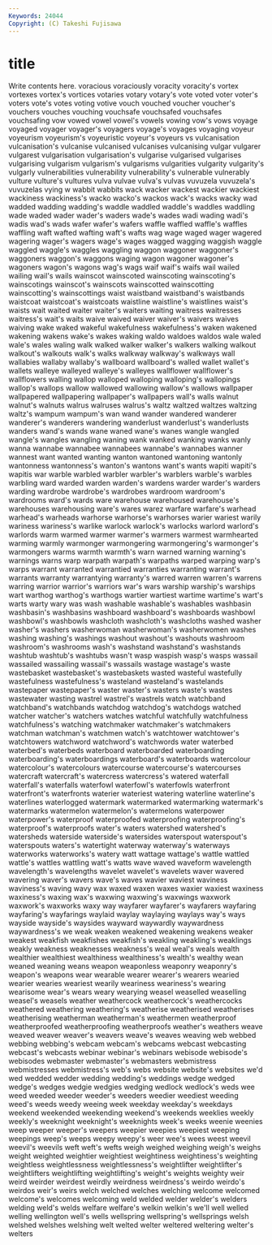 ```yaml
---
Keywords: 24044 
Copyright: (C) Takeshi Fujisawa
---
```


# title

Write contents here.
 voracious voraciously voracity voracity's vortex vortexes vortex's vortices
votaries votary votary's vote voted voter voter's voters vote's votes
voting votive vouch vouched voucher voucher's vouchers vouches vouching vouchsafe
vouchsafed vouchsafes vouchsafing vow vowed vowel vowel's vowels vowing vow's
vows voyage voyaged voyager voyager's voyagers voyage's voyages voyaging voyeur
voyeurism voyeurism's voyeuristic voyeur's voyeurs vs vulcanisation vulcanisation's vulcanise vulcanised
vulcanises vulcanising vulgar vulgarer vulgarest vulgarisation vulgarisation's vulgarise vulgarised vulgarises
vulgarising vulgarism vulgarism's vulgarisms vulgarities vulgarity vulgarity's vulgarly vulnerabilities vulnerability
vulnerability's vulnerable vulnerably vulture vulture's vultures vulva vulvae vulva's vulvas
vuvuzela vuvuzela's vuvuzelas vying w wabbit wabbits wack wacker wackest
wackier wackiest wackiness wackiness's wacko wacko's wackos wack's wacks wacky
wad wadded wadding wadding's waddle waddled waddle's waddles waddling wade
waded wader wader's waders wade's wades wadi wading wadi's wadis
wad's wads wafer wafer's wafers waffle waffled waffle's waffles waffling
waft wafted wafting waft's wafts wag wage waged wager wagered
wagering wager's wagers wage's wages wagged wagging waggish waggle waggled
waggle's waggles waggling waggon waggoner waggoner's waggoners waggon's waggons waging
wagon wagoner wagoner's wagoners wagon's wagons wag's wags waif waif's
waifs wail wailed wailing wail's wails wainscot wainscoted wainscoting wainscoting's
wainscotings wainscot's wainscots wainscotted wainscotting wainscotting's wainscottings waist waistband waistband's
waistbands waistcoat waistcoat's waistcoats waistline waistline's waistlines waist's waists wait
waited waiter waiter's waiters waiting waitress waitresses waitress's wait's waits
waive waived waiver waiver's waivers waives waiving wake waked wakeful
wakefulness wakefulness's waken wakened wakening wakens wake's wakes waking waldo
waldoes waldos wale waled wale's wales waling walk walked walker
walker's walkers walking walkout walkout's walkouts walk's walks walkway walkway's
walkways wall wallabies wallaby wallaby's wallboard wallboard's walled wallet wallet's
wallets walleye walleyed walleye's walleyes wallflower wallflower's wallflowers walling wallop
walloped walloping walloping's wallopings wallop's wallops wallow wallowed wallowing wallow's
wallows wallpaper wallpapered wallpapering wallpaper's wallpapers wall's walls walnut walnut's
walnuts walrus walruses walrus's waltz waltzed waltzes waltzing waltz's wampum
wampum's wan wand wander wandered wanderer wanderer's wanderers wandering wanderlust
wanderlust's wanderlusts wanders wand's wands wane waned wane's wanes wangle
wangled wangle's wangles wangling waning wank wanked wanking wanks wanly
wanna wannabe wannabee wannabees wannabe's wannabes wanner wannest want wanted
wanting wanton wantoned wantoning wantonly wantonness wantonness's wanton's wantons want's
wants wapiti wapiti's wapitis war warble warbled warbler warbler's warblers
warble's warbles warbling ward warded warden warden's wardens warder warder's
warders warding wardrobe wardrobe's wardrobes wardroom wardroom's wardrooms ward's wards
ware warehouse warehoused warehouse's warehouses warehousing ware's wares warez warfare
warfare's warhead warhead's warheads warhorse warhorse's warhorses warier wariest warily
wariness wariness's warlike warlock warlock's warlocks warlord warlord's warlords warm
warmed warmer warmer's warmers warmest warmhearted warming warmly warmonger warmongering
warmongering's warmonger's warmongers warms warmth warmth's warn warned warning warning's
warnings warns warp warpath warpath's warpaths warped warping warp's warps
warrant warranted warrantied warranties warranting warrant's warrants warranty warrantying warranty's
warred warren warren's warrens warring warrior warrior's warriors war's wars
warship warship's warships wart warthog warthog's warthogs wartier wartiest wartime
wartime's wart's warts warty wary was wash washable washable's washables
washbasin washbasin's washbasins washboard washboard's washboards washbowl washbowl's washbowls washcloth
washcloth's washcloths washed washer washer's washers washerwoman washerwoman's washerwomen washes
washing washing's washings washout washout's washouts washroom washroom's washrooms wash's
washstand washstand's washstands washtub washtub's washtubs wasn't wasp waspish wasp's
wasps wassail wassailed wassailing wassail's wassails wastage wastage's waste wastebasket
wastebasket's wastebaskets wasted wasteful wastefully wastefulness wastefulness's wasteland wasteland's wastelands
wastepaper wastepaper's waster waster's wasters waste's wastes wastewater wasting wastrel
wastrel's wastrels watch watchband watchband's watchbands watchdog watchdog's watchdogs watched
watcher watcher's watchers watches watchful watchfully watchfulness watchfulness's watching watchmaker
watchmaker's watchmakers watchman watchman's watchmen watch's watchtower watchtower's watchtowers watchword
watchword's watchwords water waterbed waterbed's waterbeds waterboard waterboarded waterboarding waterboarding's
waterboardings waterboard's waterboards watercolour watercolour's watercolours watercourse watercourse's watercourses watercraft
watercraft's watercress watercress's watered waterfall waterfall's waterfalls waterfowl waterfowl's waterfowls
waterfront waterfront's waterfronts waterier wateriest watering waterline waterline's waterlines waterlogged
watermark watermarked watermarking watermark's watermarks watermelon watermelon's watermelons waterpower waterpower's
waterproof waterproofed waterproofing waterproofing's waterproof's waterproofs water's waters watershed watershed's
watersheds waterside waterside's watersides waterspout waterspout's waterspouts waters's watertight waterway
waterway's waterways waterworks waterworks's watery watt wattage wattage's wattle wattled
wattle's wattles wattling watt's watts wave waved waveform wavelength wavelength's
wavelengths wavelet wavelet's wavelets waver wavered wavering waver's wavers wave's
waves wavier waviest waviness waviness's waving wavy wax waxed waxen
waxes waxier waxiest waxiness waxiness's waxing wax's waxwing waxwing's waxwings
waxwork waxwork's waxworks waxy way wayfarer wayfarer's wayfarers wayfaring wayfaring's
wayfarings waylaid waylay waylaying waylays way's ways wayside wayside's waysides
wayward waywardly waywardness waywardness's we weak weaken weakened weakening weakens
weaker weakest weakfish weakfishes weakfish's weakling weakling's weaklings weakly weakness
weaknesses weakness's weal weal's weals wealth wealthier wealthiest wealthiness wealthiness's
wealth's wealthy wean weaned weaning weans weapon weaponless weaponry weaponry's
weapon's weapons wear wearable wearer wearer's wearers wearied wearier wearies
weariest wearily weariness weariness's wearing wearisome wear's wears weary wearying
weasel weaselled weaselling weasel's weasels weather weathercock weathercock's weathercocks weathered
weathering weathering's weatherise weatherised weatherises weatherising weatherman weatherman's weathermen weatherproof
weatherproofed weatherproofing weatherproofs weather's weathers weave weaved weaver weaver's weavers
weave's weaves weaving web webbed webbing webbing's webcam webcam's webcams
webcast webcasting webcast's webcasts webinar webinar's webinars webisode webisode's webisodes
webmaster webmaster's webmasters webmistress webmistresses webmistress's web's webs website website's
websites we'd wed wedded wedder wedding wedding's weddings wedge wedged
wedge's wedges wedgie wedgies wedging wedlock wedlock's weds wee weed
weeded weeder weeder's weeders weedier weediest weeding weed's weeds weedy
weeing week weekday weekday's weekdays weekend weekended weekending weekend's weekends
weeklies weekly weekly's weeknight weeknight's weeknights week's weeks weenie weenies
weep weeper weeper's weepers weepier weepies weepiest weeping weepings weep's
weeps weepy weepy's weer wee's wees weest weevil weevil's weevils
weft weft's wefts weigh weighed weighing weigh's weighs weight weighted
weightier weightiest weightiness weightiness's weighting weightless weightlessness weightlessness's weightlifter weightlifter's
weightlifters weightlifting weightlifting's weight's weights weighty weir weird weirder weirdest
weirdly weirdness weirdness's weirdo weirdo's weirdos weir's weirs welch welched
welches welching welcome welcomed welcome's welcomes welcoming weld welded welder
welder's welders welding weld's welds welfare welfare's welkin welkin's we'll
well welled welling wellington well's wells wellspring wellspring's wellsprings welsh
welshed welshes welshing welt welted welter weltered weltering welter's welters
